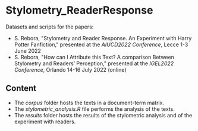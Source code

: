 # Stylometry_ReaderResponse
Datasets and scripts for the papers: 
- S. Rebora, "Stylometry and Reader Response. An Experiment with Harry Potter Fanfiction," presented at the *AIUCD2022 Conference*, Lecce 1-3 June 2022
- S. Rebora, "How can I Attribute this Text? A comparison Between Stylometry and Readers’ Perception," presented at the *IGEL2022 Conference*, Orlando 14-16 July 2022 (online)

## Content
- The *corpus* folder hosts the texts in a document-term matrix.  
- The *stylometric_analysis.R* file performs the analysis of the texts.  
- The *results* folder hosts the results of the stylometric analysis and of the experiment with readers.  

